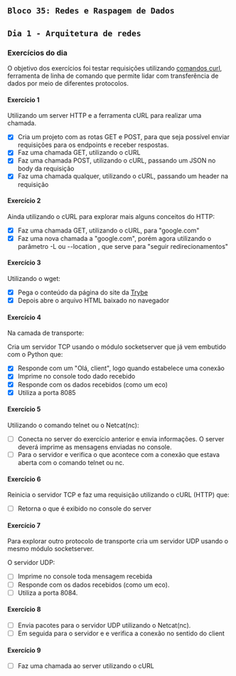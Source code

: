 ## `Bloco 35: Redes e Raspagem de Dados`

## `Dia 1 - Arquitetura de redes`

### Exercícios do dia

O objetivo dos exercícios foi testar requisições utilizando [comandos curl](https://curl.se/docs/), ferramenta de linha de comando que permite lidar com transferência de dados por meio de diferentes protocolos.

#### Exercício 1

Utilizando um server HTTP e a ferramenta cURL para realizar uma chamada.

- [x] Cria um projeto com as rotas GET e POST, para que seja possível enviar requisições para os endpoints e receber respostas.
- [x] Faz uma chamada GET, utilizando o cURL
- [x] Faz uma chamada POST, utilizando o cURL, passando um JSON no body da requisição
- [x] Faz uma chamada qualquer, utilizando o cURL, passando um header na requisição

#### Exercício 2

Ainda utilizando o cURL para explorar mais alguns conceitos do HTTP:

- [x] Faz uma chamada GET, utilizando o cURL, para "google.com"
- [x] Faz uma nova chamada a "google.com", porém agora utilizando o parâmetro -L ou --location , que serve para "seguir redirecionamentos"

#### Exercício 3

Utilizando o wget:

- [x] Pega o conteúdo da página do site da [Trybe](https://www.betrybe.com)
- [x] Depois abre o arquivo HTML baixado no navegador

#### Exercício 4

Na camada de transporte:

Cria um servidor TCP usando o módulo socketserver que já vem embutido com o Python que:

- [x] Responde com um "Olá, client", logo quando estabelece uma conexão
- [x] Imprime no console todo dado recebido
- [x] Responde com os dados recebidos (como um eco)
- [x] Utiliza a porta 8085

#### Exercício 5

Utilizando o comando telnet ou o Netcat(nc):

- [ ] Conecta no server do exercício anterior e envia informações. O server deverá imprime as mensagens enviadas no console.
- [ ] Para o servidor e verifica o que acontece com a conexão que estava aberta com o comando telnet ou nc.

#### Exercício 6

Reinicia o servidor TCP e faz uma requisição utilizando o cURL (HTTP) que:

- [ ] Retorna o que é exibido no console do server

#### Exercício 7

Para explorar outro protocolo de transporte cria um servidor UDP usando o mesmo módulo socketserver.

O servidor UDP:

- [ ] Imprime no console toda mensagem recebida
- [ ] Responde com os dados recebidos (como um eco).
- [ ] Utiliza a porta 8084.

#### Exercício 8

- [ ] Envia pacotes para o servidor UDP utilizando o Netcat(nc).
- [ ] Em seguida para o servidor e e verifica a conexão no sentido do client

#### Exercício 9

- [ ] Faz uma chamada ao server utilizando o cURL
